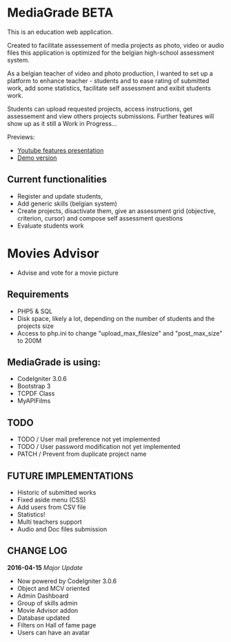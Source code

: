 # MediaGrade BETA

This is an education web application.

Created to facilitate assessement of media projects as photo, video or audio files
this application is optimized for the belgian high-school assessment system.

As a belgian teacher of video and photo production, I wanted to set up a platform to enhance teacher - students and to ease rating of submitted work, add some statistics, facilitate self assessment and exibit students work.

Students can upload requested projects, access instructions, get assessement and view others projects submissions.
Further features will show up as it still a Work in Progress...

Previews:

- [Youtube features presentation](https://www.youtube.com/watch?v=-Toms9O7ZUM)
- [Demo version](http://mg.pierrehelin.eu)


## Current functionalities
- Register and update students,
- Add generic skills (belgian system)
- Create projects, disactivate them, give an assessment grid (objective, criterion, cursor) and compose self assessment questions
- Evaluate students work

# Movies Advisor
- Advise and vote for a movie picture

## Requirements
- PHP5 & SQL
- Disk space, likely a lot, depending on the number of students and the projects size
- Access to php.ini to change "upload_max_filesize" and "post_max_size" to 200M

## MediaGrade is using:
- CodeIgniter 3.0.6
- Bootstrap 3
- TCPDF Class
- MyAPIFilms 

## TODO
- TODO / User mail preference not yet implemented
- TODO / User password modification not yet implemented
- PATCH / Prevent from duplicate project name


## FUTURE IMPLEMENTATIONS

- Historic of submitted works
- Fixed aside menu (CSS)
- Add users from CSV file
- Statistics!
- Multi teachers support
- Audio and Doc files submission 


## CHANGE LOG

**2016-04-15**
*Major Update*
- Now powered by CodeIgniter 3.0.6
- Object and MCV oriented
- Admin Dashboard
- Group of skills admin
- Movie Advisor addon
- Database updated
- Filters on Hall of fame page 
- Users can have an avatar

